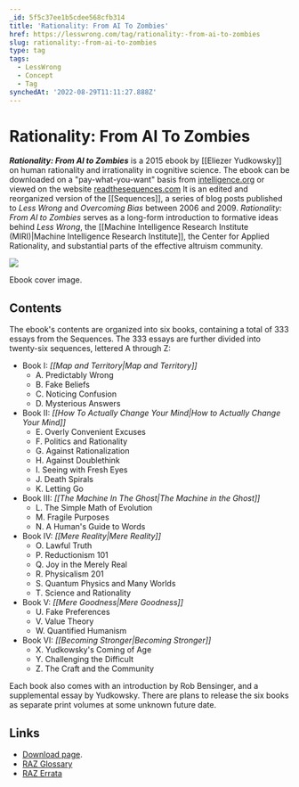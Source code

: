 ```yaml
---
_id: 5f5c37ee1b5cdee568cfb314
title: 'Rationality: From AI To Zombies'
href: https://lesswrong.com/tag/rationality:-from-ai-to-zombies
slug: rationality:-from-ai-to-zombies
type: tag
tags:
  - LessWrong
  - Concept
  - Tag
synchedAt: '2022-08-29T11:11:27.888Z'
---
```

# Rationality: From AI To Zombies

***Rationality: From AI to Zombies*** is a 2015 ebook by [[Eliezer Yudkowsky]] on human rationality and irrationality in cognitive science. The ebook can be downloaded on a "pay-what-you-want" basis from [intelligence.org](https://intelligence.org/rationality-ai-zombies) or viewed on the website [readthesequences.com](https://www.readthesequences.com/) It is an edited and reorganized version of the [[Sequences]], a series of blog posts published to *Less Wrong* and *Overcoming Bias* between 2006 and 2009. *Rationality: From AI to Zombies* serves as a long-form introduction to formative ideas behind *Less Wrong*, the [[Machine Intelligence Research Institute (MIRI)|Machine Intelligence Research Institute]], the Center for Applied Rationality, and substantial parts of the effective altruism community.

![](https://wiki.lesswrong.com/images/2/23/Rationality-Angled-Cover-Web.jpg)

Ebook cover image.

## Contents

The ebook's contents are organized into six books, containing a total of 333 essays from the Sequences. The 333 essays are further divided into twenty-six sequences, lettered A through Z:

- Book I: *[[Map and Territory|Map and Territory]]*
    - A. Predictably Wrong
    - B. Fake Beliefs
    - C. Noticing Confusion
    - D. Mysterious Answers
- Book II: *[[How To Actually Change Your Mind|How to Actually Change Your Mind]]*
    - E. Overly Convenient Excuses
    - F. Politics and Rationality
    - G. Against Rationalization
    - H. Against Doublethink
    - I. Seeing with Fresh Eyes
    - J. Death Spirals
    - K. Letting Go
- Book III: *[[The Machine In The Ghost|The Machine in the Ghost]]*
    - L. The Simple Math of Evolution
    - M. Fragile Purposes
    - N. A Human's Guide to Words
- Book IV: *[[Mere Reality|Mere Reality]]*
    - O. Lawful Truth
    - P. Reductionism 101
    - Q. Joy in the Merely Real
    - R. Physicalism 201
    - S. Quantum Physics and Many Worlds
    - T. Science and Rationality
- Book V: *[[Mere Goodness|Mere Goodness]]*
    - U. Fake Preferences
    - V. Value Theory
    - W. Quantified Humanism
- Book VI: *[[Becoming Stronger|Becoming Stronger]]*
    - X. Yudkowsky's Coming of Age
    - Y. Challenging the Difficult
    - Z. The Craft and the Community

Each book also comes with an introduction by Rob Bensinger, and a supplemental essay by Yudkowsky. There are plans to release the six books as separate print volumes at some unknown future date.

## Links

- [Download page](https://intelligence.org/rationality-ai-zombies).
- [RAZ Glossary](https://www.lesswrong.com/tag/raz-glossary)
- [RAZ Errata](https://www.lesswrong.com/tag/raz-errata)
